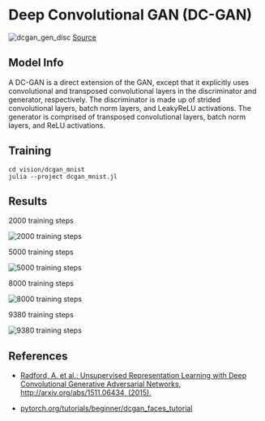 # Deep Convolutional GAN (DC-GAN)

![dcgan_gen_disc](../dcgan_mnist/output/dcgan_generator_discriminator.png)
[Source](https://gluon.mxnet.io/chapter14_generative-adversarial-networks/dcgan.html)

## Model Info

A DC-GAN is a direct extension of the GAN, except that it explicitly uses convolutional and transposed convolutional layers in the discriminator and generator, respectively. The discriminator is made up of strided convolutional layers, batch norm layers, and LeakyReLU activations. The generator is comprised of transposed convolutional layers, batch norm layers, and ReLU activations.

## Training

```script
cd vision/dcgan_mnist
julia --project dcgan_mnist.jl
```

## Results

2000 training steps

![2000 training steps](../dcgan_mnist/output/dcgan_steps_002000.png)

5000 training steps

![5000 training steps](../dcgan_mnist/output/dcgan_steps_005000.png)

8000 training steps

![8000 training steps](../dcgan_mnist/output/dcgan_steps_008000.png)

9380 training steps

![9380 training steps](../dcgan_mnist/output/dcgan_steps_009380.png)

## References

* [Radford, A. et al.: Unsupervised Representation Learning with Deep Convolutional Generative    Adversarial Networks, http://arxiv.org/abs/1511.06434, (2015).](https://arxiv.org/pdf/1511.06434v2.pdf)

* [pytorch.org/tutorials/beginner/dcgan_faces_tutorial](https://pytorch.org/tutorials/beginner/dcgan_faces_tutorial.html)

